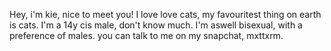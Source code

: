 Hey, i'm kie, nice to meet you!
I love love cats, my favouritest thing on earth is cats.
I'm a 14y cis male, don't know much.
I'm aswell bisexual, with a preference of males.
you can talk to me on my snapchat, mxttxrm.

<!---
kiexis/kiexis is a ✨ special ✨ repository because its `README.md` (this file) appears on your GitHub profile.
You can click the Preview link to take a look at your changes.
--->
